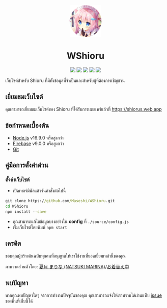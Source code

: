 <div align="center">
    <img src="https://raw.githubusercontent.com/Maseshi/WShioru/main/public/static/media/favicon-96x96.png" width="100">
    <h1>
        <strong>WShioru</strong>
    </h1>
    <img src="https://img.shields.io/badge/react.js-v18-61DBFB?logo=react&logoColor=white&style=for-the-badge">
    <img src="https://img.shields.io/github/stars/Maseshi/WShioru.svg?logo=github&style=for-the-badge">
    <img src="https://img.shields.io/github/license/Maseshi/WShioru.svg?logo=github&style=for-the-badge">
    <img src="https://img.shields.io/github/last-commit/Maseshi/WShioru?style=for-the-badge">
    <img src="https://img.shields.io/website-up-down-green-red/https/shiorus.web.app.svg?logo=webpack&logoColor=white&style=for-the-badge">
</div>

เว็บไซต์สำหรับ Shioru ที่มีทั้งข้อมูลที่จำเป็นและสำหรับผู้ที่ต้องการเชิญชวน

## เยี่ยมชมเว็บไซต์

คุณสามารถเยี่ยมชมเว็บไซต์ของ Shioru ที่ได้รับการเผยแพร่แล้วที่ https://shiorus.web.app

## ข้อกำหนดเบื้องต้น

- [Node.js](https://nodejs.org/) v16.9.0 หรือสูงกว่า
- [Firebase](https://firebase.google.com/) v9.0.0 หรือสูงกว่า
- [Git](https://git-scm.com/downloads)

## คู่มือการตั้งค่าด่วน

### ตั้งค่าเว็บไซต์

- เปิดเทอร์มินัลแล้วรันคำสั่งต่อไปนี้

```bat
git clone https://github.com/Maseshi/WShioru.git
cd WShioru
npm install --save
```

- คุณสามารถแก้ไขข้อมูลบางอย่างใน **config** ที่ `./source/config.js`
- เริ่มเว็บไซต์โดยพิมพ์ `npm start`

## เครดิต

ขอบคุณผู้สร้างต้นฉบับทุกคนที่อนุญาตให้เราใช้งานที่ยอดเยี่ยมเหล่านี้ของคุณ

ภาพวาดส่วนตัวโดย: [夏月 まりな (NATSUKI MARINA)](https://www.pixiv.net/en/users/482462)/[お着替え中](https://www.pixiv.net/en/artworks/76075098)

## พบปัญหา

หากคุณพบปัญหาใดๆ จากการทำงานปัจจุบันของคุณ คุณสามารถแจ้งให้เราทราบได้ผ่านแท็บ [issue](https://github.com/Maseshi/WShioru/issues) ของพื้นที่เก็บนี้ได้